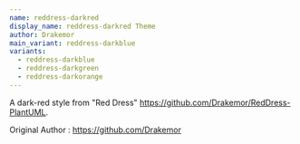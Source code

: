 ```yaml
---
name: reddress-darkred
display_name: reddress-darkred Theme
author: Drakemor
main_variant: reddress-darkblue
variants:
  - reddress-darkblue
  - reddress-darkgreen
  - reddress-darkorange
---
```

A dark-red style from "Red Dress" https://github.com/Drakemor/RedDress-PlantUML.

Original Author
: https://github.com/Drakemor
